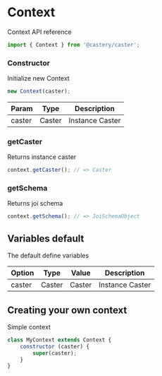 # Context
Context API reference

```js
import { Context } from '@castery/caster';
```

### Constructor
Initialize new Context

```js
new Context(caster);
```

| Param  | Type   | Description     |
|--------|--------|-----------------|
| caster | Caster | Instance Caster |

### getCaster
Returns instance caster

```js
context.getCaster(); // => Caster
```

### getSchema
Returns joi schema

```js
context.getSchema(); // => JoiSchemaObject
```

## Variables default
The default define variables

| Option     | Type    | Value  | Description     |
|------------|---------|--------|-----------------|
| caster     | Caster  | Caster | Instance Caster |

## Creating your own context
Simple context
```js
class MyContext extends Context {
	constructor (caster) {
		super(caster);
	}
}
```
